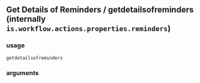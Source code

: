 
## Get Details of Reminders / getdetailsofreminders (internally `is.workflow.actions.properties.reminders`)


### usage
`getdetailsofreminders `

### arguments

